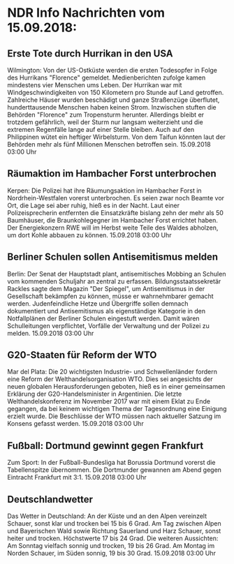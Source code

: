 # NDR Info Nachrichten vom 15.09.2018:


## Erste Tote durch Hurrikan in den USA
Wilmington: Von der US-Ostküste werden die ersten Todesopfer in Folge des Hurrikans "Florence" gemeldet. Medienberichten zufolge kamen mindestens vier Menschen ums Leben. Der Hurrikan war mit Windgeschwindigkeiten von 150 Kilometern pro Stunde auf Land getroffen. Zahlreiche Häuser wurden beschädigt und ganze Straßenzüge überflutet, hunderttausende Menschen haben keinen Strom. Inzwischen stuften die Behörden "Florence" zum Tropensturm herunter. Allerdings bleibt er trotzdem gefährlich, weil der Sturm nur langsam weiterzieht und die extremen Regenfälle lange auf einer Stelle bleiben. Auch auf den Philippinen wütet ein heftiger Wirbelsturm. Von dem Taifun könnten laut der Behörden mehr als fünf Millionen Menschen betroffen sein. 15.09.2018 03:00 Uhr 

## Räumaktion im Hambacher Forst unterbrochen
Kerpen: Die Polizei hat ihre Räumungsaktion im Hambacher Forst in Nordrhein-Westfalen vorerst unterbrochen. Es seien zwar noch Beamte vor Ort, die Lage sei aber ruhig, hieß es in der Nacht. Laut einer Polizeisprecherin entfernten die Einsatzkräfte bislang zehn der mehr als 50 Baumhäuser, die Braunkohlegegner im Hambacher Forst errichtet haben. Der Energiekonzern RWE will im Herbst weite Teile des Waldes abholzen, um dort Kohle abbauen zu können. 15.09.2018 03:00 Uhr 

## Berliner Schulen sollen Antisemitismus melden
Berlin: Der Senat der Hauptstadt plant, antisemitisches Mobbing an Schulen vom kommenden Schuljahr an zentral zu erfassen. Bildungsstaatssekretär Rackles sagte dem Magazin "Der Spiegel", um Antisemitismus in der Gesellschaft bekämpfen zu können, müsse er wahrnehmbarer gemacht werden. Judenfeindliche Hetze und Übergriffe sollen demnach dokumentiert und Antisemitismus als eigenständige Kategorie in den Notfallplänen der Berliner Schulen eingestuft werden. Damit wären Schulleitungen verpflichtet, Vorfälle der Verwaltung und der Polizei zu melden. 15.09.2018 03:00 Uhr 

## G20-Staaten für Reform der WTO
Mar del Plata: 	Die 20 wichtigsten Industrie- und Schwellenländer fordern eine Reform der Welthandelsorganisation WTO. Dies sei angesichts der neuen globalen Herausforderungen geboten, hieß es in einer gemeinsamen Erklärung der G20-Handelsminister in Argentinien. Die letzte Welthandelskonferenz im November 2017 war mit einem Eklat zu Ende gegangen, da bei keinem wichtigen Thema der Tagesordnung eine Einigung erzielt wurde. Die Beschlüsse der WTO müssen nach aktueller Satzung im Konsens gefasst werden. 15.09.2018 03:00 Uhr 

## Fußball: Dortmund gewinnt gegen Frankfurt
Zum Sport: In der Fußball-Bundesliga hat Borussia Dortmund vorerst die Tabellenspitze übernommen. Die Dortmunder gewannen am Abend gegen Eintracht Frankfurt mit 3:1. 15.09.2018 03:00 Uhr 

## Deutschlandwetter
Das Wetter in Deutschland: An der Küste und an den Alpen vereinzelt Schauer, sonst klar und trocken bei 15 bis 6 Grad. Am Tag zwischen Alpen und Bayerischen Wald sowie Richtung Sauerland und Harz Schauer, sonst heiter und trocken. Höchstwerte 17 bis 24 Grad. Die weiteren Aussichten: Am Sonntag vielfach sonnig und trocken, 19 bis 26 Grad. Am Montag im Norden Schauer, im Süden sonnig, 19 bis 30 Grad. 15.09.2018 03:00 Uhr 
